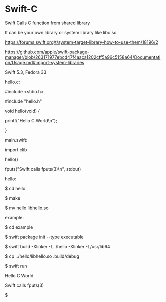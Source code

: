 # Swift-C
Swift Calls C function from shared library

It can be your own library or system library like libc.so

https://forums.swift.org/t/system-target-library-how-to-use-them/18196/2

https://github.com/apple/swift-package-manager/blob/263171977ebcd47f4aaca1202cff5a96c5158a64/Documentation/Usage.md#import-system-libraries

Swift 5.3, Fedora 33

hello.c:

#include <stdio.h>

#include "hello.h"

void hello(void) {

printf("Hello C World\n");

}

main.swift:

import clib

hello()

fputs("Swift calls fputs(3)\n", stdout)

hello:

$ cd hello

$ make

$ mv hello libhello.so

example:

$ cd example

$ swift package init --type executable

$ swift build   -Xlinker -L../hello   -Xlinker -L/usr/lib64

$ cp ../hello/libhello.so .build/debug

$ swift run

Hello C World

Swift calls fputs(3)

$

